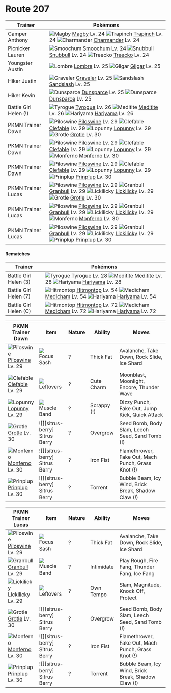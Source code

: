 # Route 207

Trainer                    | Pokémons
---                        | ---
Camper Anthony             | ![][240]  [Magby] Lv. 24  ![][328]  [Trapinch] Lv. 24  ![][004]  [Charmander] Lv. 24
Picnicker Lauren           | ![][238]  [Smoochum] Lv. 24  ![][209]  [Snubbull] Lv. 24  ![][252]  [Treecko] Lv. 24
Youngster Austin           | ![][271]  [Lombre] Lv. 25  ![][207]  [Gligar] Lv. 25
Hiker Justin               | ![][075]  [Graveler] Lv. 25  ![][028]  [Sandslash] Lv. 25
Hiker Kevin                | ![][206]  [Dunsparce] Lv. 25  ![][206]  [Dunsparce] Lv. 25
Battle Girl Helen (!)      | ![][236]  [Tyrogue] Lv. 26  ![][307]  [Meditite] Lv. 26  ![][297]  [Hariyama] Lv. 26
PKMN Trainer Dawn          | ![][221]  [Piloswine] Lv. 29  ![][036]  [Clefable] Lv. 29  ![][428]  [Lopunny] Lv. 29 <br> ![][388]  [Grotle] Lv. 30
PKMN Trainer Dawn          | ![][221]  [Piloswine] Lv. 29  ![][036]  [Clefable] Lv. 29  ![][428]  [Lopunny] Lv. 29 <br> ![][391]  [Monferno] Lv. 30
PKMN Trainer Dawn          | ![][221]  [Piloswine] Lv. 29  ![][036]  [Clefable] Lv. 29  ![][428]  [Lopunny] Lv. 29 <br> ![][394]  [Prinplup] Lv. 30
PKMN Trainer Lucas         | ![][221]  [Piloswine] Lv. 29  ![][210]  [Granbull] Lv. 29  ![][463]  [Lickilicky] Lv. 29 <br> ![][388]  [Grotle] Lv. 30
PKMN Trainer Lucas         | ![][221]  [Piloswine] Lv. 29  ![][210]  [Granbull] Lv. 29  ![][463]  [Lickilicky] Lv. 29 <br> ![][391]  [Monferno] Lv. 30
PKMN Trainer Lucas         | ![][221]  [Piloswine] Lv. 29  ![][210]  [Granbull] Lv. 29  ![][463]  [Lickilicky] Lv. 29 <br> ![][394]  [Prinplup] Lv. 30

#### Rematches

Trainer                    | Pokémons
---                        | ---
Battle Girl Helen (3)      | ![][236]  [Tyrogue] Lv. 28  ![][307]  [Meditite] Lv. 28  ![][297]  [Hariyama] Lv. 28
Battle Girl Helen (7)      | ![][237]  [Hitmontop] Lv. 54  ![][308]  [Medicham] Lv. 54  ![][297]  [Hariyama] Lv. 54
Battle Girl Helen (C)      | ![][237]  [Hitmontop] Lv. 72  ![][308]  [Medicham] Lv. 72  ![][297]  [Hariyama] Lv. 72

PKMN Trainer Dawn | Item         | Nature  | Ability       | Moves
---               | ---          | ---     | ---           | ---
![][221]<br> [Piloswine] Lv. 29       | ![][focus-sash]<br> Focus Sash          | ?        | Thick Fat           | Avalanche, Take Down, Rock Slide, Ice Shard
![][036]<br> [Clefable] Lv. 29        | ![][leftovers]<br> Leftovers            | ?        | Cute Charm          | Moonblast, Moonlight, Encore, Thunder Wave
![][428]<br> [Lopunny] Lv. 29         | ![][muscle-band]<br> Muscle Band        | ?        | Scrappy (!)         | Dizzy Punch, Fake Out, Jump Kick, Quick Attack
![][388]<br> [Grotle] Lv. 30          | ![][sitrus-berry]<br> Sitrus Berry      | ?        | Overgrow            | Seed Bomb, Body Slam, Leech Seed, Sand Tomb     (!)
![][391]<br> [Monferno] Lv. 30        | ![][sitrus-berry]<br> Sitrus Berry      | ?        | Iron Fist           | Flamethrower, Fake Out, Mach Punch, Grass Knot  (!)
![][394]<br> [Prinplup] Lv. 30        | ![][sitrus-berry]<br> Sitrus Berry      | ?        | Torrent             | Bubble Beam, Icy Wind, Brick Break, Shadow Claw (!)

PKMN Trainer Lucas | Item         | Nature  | Ability       | Moves
---                | ---          | ---     | ---           | ---
![][221]<br> [Piloswine] Lv. 29       | ![][focus-sash]<br> Focus Sash          | ?        | Thick Fat           | Avalanche, Take Down, Rock Slide, Ice Shard
![][210]<br> [Granbull] Lv. 29        | ![][muscle-band]<br> Muscle Band        | ?        | Intimidate          | Play Rough, Fire Fang, Thunder Fang, Ice Fang
![][463]<br> [Lickilicky] Lv. 29      | ![][leftovers]<br> Leftovers            | ?        | Own Tempo           | Slam, Magnitude, Knock Off, Protect
![][388]<br> [Grotle] Lv. 30          | ![][sitrus-berry]<br> Sitrus Berry      | ?        | Overgrow            | Seed Bomb, Body Slam, Leech Seed, Sand Tomb     (!)
![][391]<br> [Monferno] Lv. 30        | ![][sitrus-berry]<br> Sitrus Berry      | ?        | Iron Fist           | Flamethrower, Fake Out, Mach Punch, Grass Knot  (!)
![][394]<br> [Prinplup] Lv. 30        | ![][sitrus-berry]<br> Sitrus Berry      | ?        | Torrent             | Bubble Beam, Icy Wind, Brick Break, Shadow Claw (!)
[004]: https://raw.githubusercontent.com/PokeAPI/sprites/master/sprites/pokemon/4.png "Charmander"
[028]: https://raw.githubusercontent.com/PokeAPI/sprites/master/sprites/pokemon/28.png "Sandslash"
[036]: https://raw.githubusercontent.com/PokeAPI/sprites/master/sprites/pokemon/36.png "Clefable"
[075]: https://raw.githubusercontent.com/PokeAPI/sprites/master/sprites/pokemon/75.png "Graveler"
[206]: https://raw.githubusercontent.com/PokeAPI/sprites/master/sprites/pokemon/206.png "Dunsparce"
[207]: https://raw.githubusercontent.com/PokeAPI/sprites/master/sprites/pokemon/207.png "Gligar"
[209]: https://raw.githubusercontent.com/PokeAPI/sprites/master/sprites/pokemon/209.png "Snubbull"
[210]: https://raw.githubusercontent.com/PokeAPI/sprites/master/sprites/pokemon/210.png "Granbull"
[221]: https://raw.githubusercontent.com/PokeAPI/sprites/master/sprites/pokemon/221.png "Piloswine"
[236]: https://raw.githubusercontent.com/PokeAPI/sprites/master/sprites/pokemon/236.png "Tyrogue"
[237]: https://raw.githubusercontent.com/PokeAPI/sprites/master/sprites/pokemon/237.png "Hitmontop"
[238]: https://raw.githubusercontent.com/PokeAPI/sprites/master/sprites/pokemon/238.png "Smoochum"
[240]: https://raw.githubusercontent.com/PokeAPI/sprites/master/sprites/pokemon/240.png "Magby"
[252]: https://raw.githubusercontent.com/PokeAPI/sprites/master/sprites/pokemon/252.png "Treecko"
[271]: https://raw.githubusercontent.com/PokeAPI/sprites/master/sprites/pokemon/271.png "Lombre"
[297]: https://raw.githubusercontent.com/PokeAPI/sprites/master/sprites/pokemon/297.png "Hariyama"
[307]: https://raw.githubusercontent.com/PokeAPI/sprites/master/sprites/pokemon/307.png "Meditite"
[308]: https://raw.githubusercontent.com/PokeAPI/sprites/master/sprites/pokemon/308.png "Medicham"
[328]: https://raw.githubusercontent.com/PokeAPI/sprites/master/sprites/pokemon/328.png "Trapinch"
[388]: https://raw.githubusercontent.com/PokeAPI/sprites/master/sprites/pokemon/388.png "Grotle"
[391]: https://raw.githubusercontent.com/PokeAPI/sprites/master/sprites/pokemon/391.png "Monferno"
[394]: https://raw.githubusercontent.com/PokeAPI/sprites/master/sprites/pokemon/394.png "Prinplup"
[428]: https://raw.githubusercontent.com/PokeAPI/sprites/master/sprites/pokemon/428.png "Lopunny"
[463]: https://raw.githubusercontent.com/PokeAPI/sprites/master/sprites/pokemon/463.png "Lickilicky"
[Charmander]: /pokemon_changes/004.md
[Sandslash]: /pokemon_changes/028.md
[Clefable]: /pokemon_changes/036.md
[Graveler]: /pokemon_changes/075.md
[Dunsparce]: /pokemon_changes/206.md
[Gligar]: /pokemon_changes/207.md
[Snubbull]: /pokemon_changes/209.md
[Granbull]: /pokemon_changes/210.md
[Piloswine]: /pokemon_changes/221.md
[Tyrogue]: /pokemon_changes/236.md
[Hitmontop]: /pokemon_changes/237.md
[Smoochum]: /pokemon_changes/238.md
[Magby]: /pokemon_changes/240.md
[Treecko]: /pokemon_changes/252.md
[Lombre]: /pokemon_changes/271.md
[Hariyama]: /pokemon_changes/297.md
[Meditite]: /pokemon_changes/307.md
[Medicham]: /pokemon_changes/308.md
[Trapinch]: /pokemon_changes/328.md
[Grotle]: /pokemon_changes/388.md
[Monferno]: /pokemon_changes/391.md
[Prinplup]: /pokemon_changes/394.md
[Lopunny]: /pokemon_changes/428.md
[Lickilicky]: /pokemon_changes/463.md
[focus-sash]: https://raw.githubusercontent.com/PokeAPI/sprites/master/sprites/items/focus-sash.png
[leftovers]: https://raw.githubusercontent.com/PokeAPI/sprites/master/sprites/items/leftovers.png
[muscle-band]: https://raw.githubusercontent.com/PokeAPI/sprites/master/sprites/items/muscle-band.png
